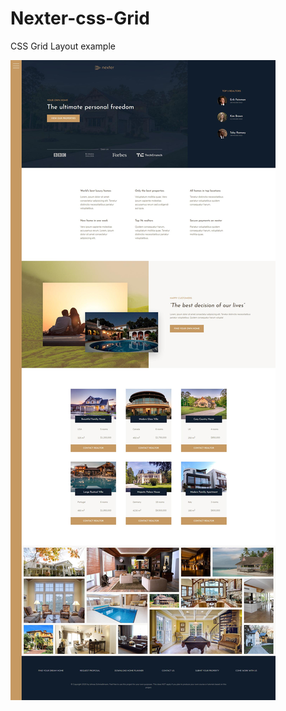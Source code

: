 # Nexter-css-Grid
CSS Grid Layout example

![alt text](https://github.com/stevandrej/Nexter-css-Grid/blob/master/img/nexter-preview.jpg "nexter preview")
